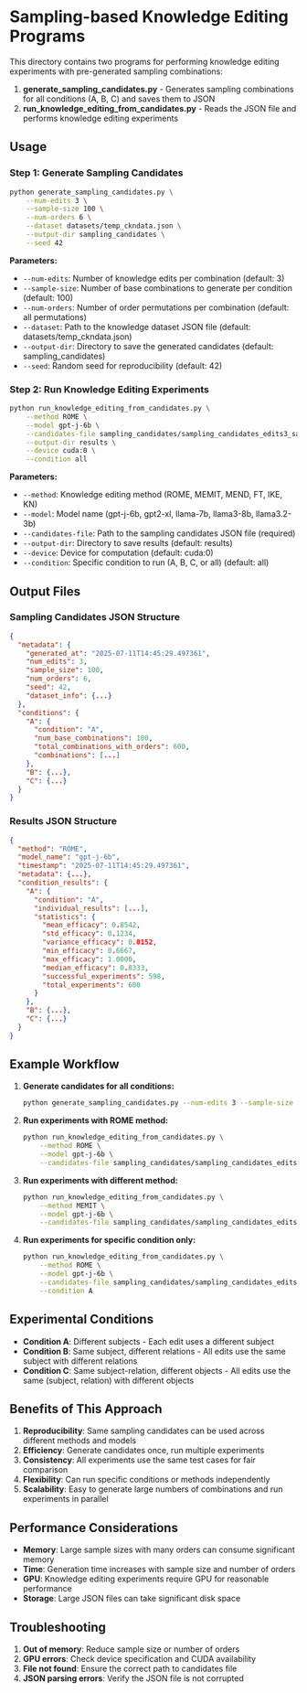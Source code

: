 # Sampling-based Knowledge Editing Programs

This directory contains two programs for performing knowledge editing experiments with pre-generated sampling combinations:

1. **generate_sampling_candidates.py** - Generates sampling combinations for all conditions (A, B, C) and saves them to JSON
2. **run_knowledge_editing_from_candidates.py** - Reads the JSON file and performs knowledge editing experiments

## Usage

### Step 1: Generate Sampling Candidates

```bash
python generate_sampling_candidates.py \
    --num-edits 3 \
    --sample-size 100 \
    --num-orders 6 \
    --dataset datasets/temp_ckndata.json \
    --output-dir sampling_candidates \
    --seed 42
```

**Parameters:**
- `--num-edits`: Number of knowledge edits per combination (default: 3)
- `--sample-size`: Number of base combinations to generate per condition (default: 100)
- `--num-orders`: Number of order permutations per combination (default: all permutations)
- `--dataset`: Path to the knowledge dataset JSON file (default: datasets/temp_ckndata.json)
- `--output-dir`: Directory to save the generated candidates (default: sampling_candidates)
- `--seed`: Random seed for reproducibility (default: 42)

### Step 2: Run Knowledge Editing Experiments

```bash
python run_knowledge_editing_from_candidates.py \
    --method ROME \
    --model gpt-j-6b \
    --candidates-file sampling_candidates/sampling_candidates_edits3_samples100_orders6_seed42_20250711_144529.json \
    --output-dir results \
    --device cuda:0 \
    --condition all
```

**Parameters:**
- `--method`: Knowledge editing method (ROME, MEMIT, MEND, FT, IKE, KN)
- `--model`: Model name (gpt-j-6b, gpt2-xl, llama-7b, llama3-8b, llama3.2-3b)
- `--candidates-file`: Path to the sampling candidates JSON file (required)
- `--output-dir`: Directory to save results (default: results)
- `--device`: Device for computation (default: cuda:0)
- `--condition`: Specific condition to run (A, B, C, or all) (default: all)

## Output Files

### Sampling Candidates JSON Structure
```json
{
  "metadata": {
    "generated_at": "2025-07-11T14:45:29.497361",
    "num_edits": 3,
    "sample_size": 100,
    "num_orders": 6,
    "seed": 42,
    "dataset_info": {...}
  },
  "conditions": {
    "A": {
      "condition": "A",
      "num_base_combinations": 100,
      "total_combinations_with_orders": 600,
      "combinations": [...]
    },
    "B": {...},
    "C": {...}
  }
}
```

### Results JSON Structure
```json
{
  "method": "ROME",
  "model_name": "gpt-j-6b",
  "timestamp": "2025-07-11T14:45:29.497361",
  "metadata": {...},
  "condition_results": {
    "A": {
      "condition": "A",
      "individual_results": [...],
      "statistics": {
        "mean_efficacy": 0.8542,
        "std_efficacy": 0.1234,
        "variance_efficacy": 0.0152,
        "min_efficacy": 0.6667,
        "max_efficacy": 1.0000,
        "median_efficacy": 0.8333,
        "successful_experiments": 598,
        "total_experiments": 600
      }
    },
    "B": {...},
    "C": {...}
  }
}
```

## Example Workflow

1. **Generate candidates for all conditions:**
   ```bash
   python generate_sampling_candidates.py --num-edits 3 --sample-size 50 --num-orders 6
   ```

2. **Run experiments with ROME method:**
   ```bash
   python run_knowledge_editing_from_candidates.py \
       --method ROME \
       --model gpt-j-6b \
       --candidates-file sampling_candidates/sampling_candidates_edits3_samples50_orders6_seed42_*.json
   ```

3. **Run experiments with different method:**
   ```bash
   python run_knowledge_editing_from_candidates.py \
       --method MEMIT \
       --model gpt-j-6b \
       --candidates-file sampling_candidates/sampling_candidates_edits3_samples50_orders6_seed42_*.json
   ```

4. **Run experiments for specific condition only:**
   ```bash
   python run_knowledge_editing_from_candidates.py \
       --method ROME \
       --model gpt-j-6b \
       --candidates-file sampling_candidates/sampling_candidates_edits3_samples50_orders6_seed42_*.json \
       --condition A
   ```

## Experimental Conditions

- **Condition A**: Different subjects - Each edit uses a different subject
- **Condition B**: Same subject, different relations - All edits use the same subject with different relations
- **Condition C**: Same subject-relation, different objects - All edits use the same (subject, relation) with different objects

## Benefits of This Approach

1. **Reproducibility**: Same sampling candidates can be used across different methods and models
2. **Efficiency**: Generate candidates once, run multiple experiments
3. **Consistency**: All experiments use the same test cases for fair comparison
4. **Flexibility**: Can run specific conditions or methods independently
5. **Scalability**: Easy to generate large numbers of combinations and run experiments in parallel

## Performance Considerations

- **Memory**: Large sample sizes with many orders can consume significant memory
- **Time**: Generation time increases with sample size and number of orders
- **GPU**: Knowledge editing experiments require GPU for reasonable performance
- **Storage**: Large JSON files can take significant disk space

## Troubleshooting

1. **Out of memory**: Reduce sample size or number of orders
2. **GPU errors**: Check device specification and CUDA availability
3. **File not found**: Ensure the correct path to candidates file
4. **JSON parsing errors**: Verify the JSON file is not corrupted